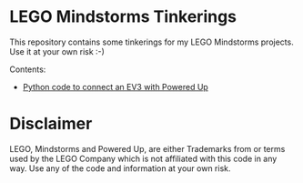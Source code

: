 # LEGO Mindstorms Tinkerings

This repository contains some tinkerings for my LEGO Mindstorms projects. Use it at your own risk :-)

Contents:

* [Python code to connect an EV3 with Powered Up](src/python/README.md)


# Disclaimer

LEGO, Mindstorms and Powered Up, are either Trademarks from or terms used by the LEGO Company which is not affiliated with this code in any way. Use any of the code and information at your own risk.